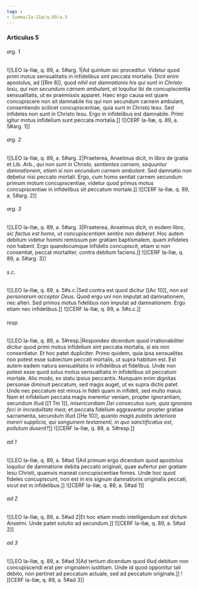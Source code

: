 ```yaml
---
tags : 
- Summa/Ia-IIæ/q.89/a.5
---
```


### Articulus 5

###### arg. 1
![[LEO Ia-IIæ, q. 89, a. 5#arg. 1|Ad quintum sic proceditur. Videtur quod primi motus sensualitatis in infidelibus sint peccata mortalia. Dicit enim apostolus, ad [[Rm 8]], quod *nihil est damnationis his qui sunt in Christo Iesu, qui non secundum carnem ambulant*, et loquitur ibi de concupiscentia sensualitatis, ut ex praemissis apparet. Haec ergo causa est quare concupiscere non sit damnabile his qui non secundum carnem ambulant, consentiendo scilicet concupiscentiae, quia sunt in Christo Iesu. Sed infideles non sunt in Christo Iesu. Ergo in infidelibus est damnabile. Primi igitur motus infidelium sunt peccata mortalia.]]
![[CERF Ia-IIæ, q. 89, a. 5#arg. 1]]

###### arg. 2
![[LEO Ia-IIæ, q. 89, a. 5#arg. 2|Praeterea, Anselmus dicit, in libro de gratia et Lib. Arb., *qui non sunt in Christo, sentientes carnem, sequuntur damnationem, etiam si non secundum carnem ambulant*. Sed damnatio non debetur nisi peccato mortali. Ergo, cum homo sentiat carnem secundum primum motum concupiscentiae, videtur quod primus motus concupiscentiae in infidelibus sit peccatum mortale.]]
![[CERF Ia-IIæ, q. 89, a. 5#arg. 2]]

###### arg. 3
![[LEO Ia-IIæ, q. 89, a. 5#arg. 3|Praeterea, Anselmus dicit, in eodem libro, *sic factus est homo, ut concupiscentiam sentire non deberet*. Hoc autem debitum videtur homini remissum per gratiam baptismalem, quam infideles non habent. Ergo quandocumque infidelis concupiscit, etiam si non consentiat, peccat mortaliter, contra debitum faciens.]]
![[CERF Ia-IIæ, q. 89, a. 5#arg. 3]]

###### s.c.
![[LEO Ia-IIæ, q. 89, a. 5#s.c.|Sed contra est quod dicitur [[Ac 10]], *non est personarum acceptor Deus*. Quod ergo uni non imputat ad damnationem, nec alteri. Sed primos motus fidelibus non imputat ad damnationem. Ergo etiam nec infidelibus.]]
![[CERF Ia-IIæ, q. 89, a. 5#s.c.]]

###### resp.
![[LEO Ia-IIæ, q. 89, a. 5#resp.|Respondeo dicendum quod irrationabiliter dicitur quod primi motus infidelium sint peccata mortalia, si eis non consentiatur. Et hoc patet dupliciter. Primo quidem, quia ipsa sensualitas non potest esse subiectum peccati mortalis, ut supra habitum est. Est autem eadem natura sensualitatis in infidelibus et fidelibus. Unde non potest esse quod solus motus sensualitatis in infidelibus sit peccatum mortale. Alio modo, ex statu ipsius peccantis. Nunquam enim dignitas personae diminuit peccatum, sed magis auget, ut ex supra dictis patet. Unde nec peccatum est minus in fideli quam in infideli, sed multo maius. Nam et infidelium peccata magis merentur veniam, propter ignorantiam, secundum illud [[1 Tm 1]], *misericordiam Dei consecutus sum, quia ignorans feci in incredulitate mea*; et peccata fidelium aggravantur propter gratiae sacramenta, secundum illud [[He 10]], *quanto magis putatis deteriora mereri supplicia, qui sanguinem testamenti, in quo sanctificatus est, pollutum duxerit?*]]
![[CERF Ia-IIæ, q. 89, a. 5#resp.]]

###### ad 1
![[LEO Ia-IIæ, q. 89, a. 5#ad 1|Ad primum ergo dicendum quod apostolus loquitur de damnatione debita peccato originali, quae aufertur per gratiam Iesu Christi, quamvis maneat concupiscentiae fomes. Unde hoc quod fideles concupiscunt, non est in eis signum damnationis originalis peccati, sicut est in infidelibus.]]
![[CERF Ia-IIæ, q. 89, a. 5#ad 1]]

###### ad 2
![[LEO Ia-IIæ, q. 89, a. 5#ad 2|Et hoc etiam modo intelligendum est dictum Anselmi. Unde patet solutio ad secundum.]]
![[CERF Ia-IIæ, q. 89, a. 5#ad 2]]

###### ad 3
![[LEO Ia-IIæ, q. 89, a. 5#ad 3|Ad tertium dicendum quod illud debitum non concupiscendi erat per originalem iustitiam. Unde id quod opponitur tali debito, non pertinet ad peccatum actuale, sed ad peccatum originale.]]
![[CERF Ia-IIæ, q. 89, a. 5#ad 3]]

